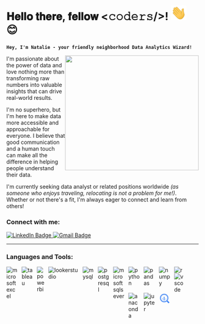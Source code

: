 # 𝐇𝐞𝐥𝐥𝐨 𝐭𝐡𝐞𝐫𝐞, 𝐟𝐞𝐥𝐥𝐨𝐰 <𝚌𝚘𝚍𝚎𝚛𝚜/>! <img src="https://github.com/natalie8052/natalie8052/blob/main/hi.gif" width="40px"> 😊


**`Hey, I'm Natalie - your friendly neighborhood Data Analytics Wizard!`** 

<img align="right" src="https://media.giphy.com/media/hpXdHPfFI5wTABdDx9/giphy.gif" width="350" height="300"/>

I'm passionate about the power of data and love nothing more than transforming raw numbers into valuable insights that can drive real-world results. 

I'm no superhero, but I'm here to make data more accessible and approachable for everyone. I believe that good communication and a human touch can make all the difference in helping people understand their data.

I'm currently seeking data analyst or related positions worldwide *(as someone who enjoys traveling, relocating is not a problem for me!)*. Whether or not there's a fit, I'm always eager to connect and learn from others! 

### Connect with me:

<!-- Social badges section -->
<div id="badges">
  <a href="https://www.linkedin.com/in/natalie8052/">
    <img src="https://img.shields.io/badge/LinkedIn-blue?style=for-the-badge&logo=linkedin&logoColor=white" alt="LinkedIn Badge" title="Connect with me on LinkedIn"/>
    </a>
  <a href="mailto:natalie.analyst@gmail.com">
    <img src="https://img.shields.io/badge/email-red?style=for-the-badge&logo=gmail&logoColor=white" alt="Gmail Badge" title="Send me a note"/>
    </a>

---

### Languages and Tools:

<img align="left" alt="microsoftexcel" width="30px" style="padding-right:10px;" src="https://raw.githubusercontent.com/sandroasp/Microsoft-Integration-and-Azure-Stencils-Pack-for-Visio/master/Office%20365/SVG/Excel.svg"/>
<img align="left" alt="tableau" width="30px" style="padding-right:10px;" src="https://user-images.githubusercontent.com/18670428/67620073-ca558e00-f7fa-11e9-9ea2-ed3a80c59210.png"/>
<img align="left" alt="powerbi" width="20px" style="padding-right:10px;" src="https://raw.githubusercontent.com/microsoft/PowerBI-Icons/main/SVG/Power-BI.svg"/>
<img align="left" alt="lookerstudio" width="80px" style="padding-right:10px;" src="https://upload.wikimedia.org/wikipedia/commons/4/4c/Looker.svg"/>
<img align="left" alt="mysql" width="30px" style="padding-right:10px;" src="https://cdn.jsdelivr.net/gh/devicons/devicon/icons/mysql/mysql-original.svg"/>
<img align="left" alt="postgresql" width="30px" style="padding-right:10px;" src="https://cdn.jsdelivr.net/gh/devicons/devicon/icons/postgresql/postgresql-original.svg"/>
<img align="left" alt="microsoftsqlsever" width="30px" style="padding-right:10px;" src="https://cdn.jsdelivr.net/gh/devicons/devicon/icons/microsoftsqlserver/microsoftsqlserver-plain.svg"/>
<img align="left" alt="python" width="30px" style="padding-right:10px;" src="https://cdn.jsdelivr.net/gh/devicons/devicon/icons/python/python-original.svg"/>
<img align="left" alt="pandas" width="30px" style="padding-right:10px;" src="https://cdn.jsdelivr.net/gh/devicons/devicon/icons/pandas/pandas-original.svg"/>
<img align="left" alt="numpy" width="30px" style="padding-right:10px;" src="https://cdn.jsdelivr.net/gh/devicons/devicon/icons/numpy/numpy-original.svg"/>
<img align="left" alt="r" width="30px" style="padding-right:10px;" src="https://cdn.jsdelivr.net/gh/devicons/devicon/icons/r/r-original.svg"/>
<img align="left" alt="vscode" width="30px" style="padding-right:10px;" src="https://cdn.jsdelivr.net/gh/devicons/devicon/icons/vscode/vscode-original.svg"/>
<img align="left" alt="anaconda" width="30px" style="padding-right:10px;" src="https://cdn.jsdelivr.net/gh/devicons/devicon/icons/anaconda/anaconda-original.svg"/>
<img align="left" alt="jupyter" width="30px" style="padding-right:10px;" src="https://cdn.jsdelivr.net/gh/devicons/devicon/icons/jupyter/jupyter-original.svg"/>
<svg align="left" width="30px" style="padding-right:10px;" viewBox="0 0 24 24" xmlns="http://www.w3.org/2000/svg" fill="#000000"><g id="SVGRepo_bgCarrier" stroke-width="0"></g><g id="SVGRepo_tracerCarrier" stroke-linecap="round" stroke-linejoin="round"></g><g id="SVGRepo_iconCarrier"> <defs> <style>.cls-1{fill:#aecbfa;}.cls-1,.cls-2,.cls-3{fill-rule:evenodd;}.cls-2{fill:#669df6;}.cls-3{fill:#4285f4;}</style> </defs> <title>Icon_24px_BigQuery_Color</title> <g data-name="Product Icons"> <g> <path class="cls-1" d="M6.73,10.83v2.63A4.91,4.91,0,0,0,8.44,15.2V10.83Z"></path> <path class="cls-2" d="M9.89,8.41v7.53A7.62,7.62,0,0,0,11,16,8,8,0,0,0,12,16V8.41Z"></path> <path class="cls-1" d="M13.64,11.86v3.29a5,5,0,0,0,1.7-1.82V11.86Z"></path> <path class="cls-3" d="M17.74,16.32l-1.42,1.42a.42.42,0,0,0,0,.6l3.54,3.54a.42.42,0,0,0,.59,0l1.43-1.43a.42.42,0,0,0,0-.59l-3.54-3.54a.42.42,0,0,0-.6,0"></path> <path class="cls-2" d="M11,2a9,9,0,1,0,9,9,9,9,0,0,0-9-9m0,15.69A6.68,6.68,0,1,1,17.69,11,6.68,6.68,0,0,1,11,17.69"></path> </g> </g> </g></svg>



